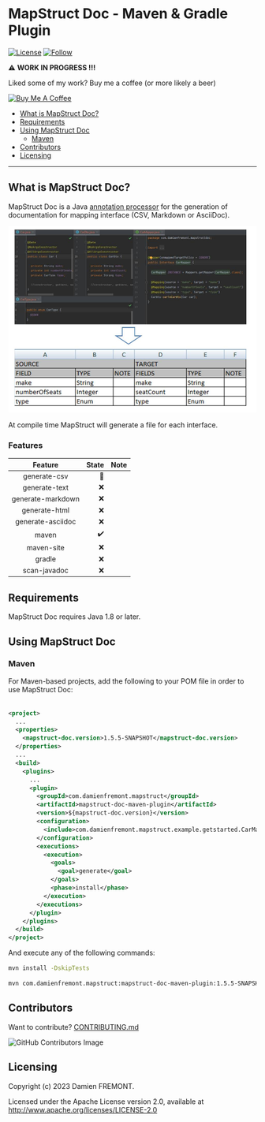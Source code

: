 # MapStruct Doc - Maven & Gradle Plugin

[![License](https://img.shields.io/badge/License-Apache%202.0-yellowgreen.svg)](https://github.com/DamienFremont/mapstruct-doc/blob/main/LICENSE)
[![Follow](https://img.shields.io/twitter/follow/Damien_Fremont?style=social&logo=X)](https://twitter.com/intent/follow?screen_name=Damien_Fremont)

:warning: **WORK IN PROGRESS !!!**

Liked some of my work? Buy me a coffee (or more likely a beer)

<a href="https://www.buymeacoffee.com/damienfremont" target="_blank"><img src="https://bmc-cdn.nyc3.digitaloceanspaces.com/BMC-button-images/custom_images/orange_img.png" alt="Buy Me A Coffee" style="height: auto !important;width: auto !important;" ></a>

- [What is MapStruct Doc?](#what-is-mapstruct-doc)
- [Requirements](#requirements)
- [Using MapStruct Doc](#using-mapstruct-doc)
    - [Maven](#maven)
- [Contributors](#contributors)
- [Licensing](#licensing)

---

## What is MapStruct Doc?

MapStruct Doc is a
Java [annotation processor](https://docs.oracle.com/javase/6/docs/technotes/guides/apt/index.html)
for the generation of documentation for mapping interface (CSV, Markdown or
AsciiDoc).

![alt text](documentation/diagrams.jpg)

At compile time MapStruct will generate a file for each interface.

### Features

|      Feature      |              State | Note |
| :---------------: | -----------------: | ---: |
|   generate-csv    |     :construction: |      |
|   generate-text   |                :x: |      |
| generate-markdown |                :x: |      |
|   generate-html   |                :x: |      |
| generate-asciidoc |                :x: |      |
|       maven       | :heavy_check_mark: |      |
|    maven-site     |                :x: |      |
|      gradle       |                :x: |      |
|   scan-javadoc    |                :x: |      |

## Requirements

MapStruct Doc requires Java 1.8 or later.

## Using MapStruct Doc

### Maven

For Maven-based projects, add the following to your POM file in order to use
MapStruct Doc:

```xml

<project>
  ...
  <properties>
    <mapstruct-doc.version>1.5.5-SNAPSHOT</mapstruct-doc.version>
  </properties>
  ...
  <build>
    <plugins>
      ...
      <plugin>
        <groupId>com.damienfremont.mapstruct</groupId>
        <artifactId>mapstruct-doc-maven-plugin</artifactId>
        <version>${mapstruct-doc.version}</version>
        <configuration>
          <include>com.damienfremont.mapstruct.example.getstarted.CarMapper</include>
        </configuration>
        <executions>
          <execution>
            <goals>
              <goal>generate</goal>
            </goals>
            <phase>install</phase>
          </execution>
        </executions>
      </plugin>
    </plugins>
  </build>
</project>
```

And execute any of the following commands:

```bash
mvn install -DskipTests
```

```bash
mvn com.damienfremont.mapstruct:mapstruct-doc-maven-plugin:1.5.5-SNAPSHOT:generate
```

## Contributors

Want to contribute? [CONTRIBUTING.md](./CONTRIBUTING.md)

![GitHub Contributors Image](https://contrib.rocks/image?repo=DamienFremont/mapstruct-doc)

## Licensing

Copyright (c) 2023 Damien FREMONT.

Licensed under the Apache License version 2.0, available
at http://www.apache.org/licenses/LICENSE-2.0
